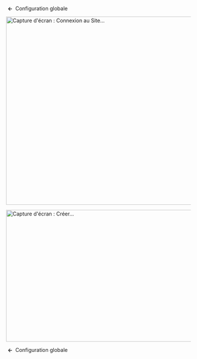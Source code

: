 <!-- Filename: Help4.x:Site_Global_Configuration_Permissions / Display title: Configuration globale : Droits -->

 **←**  Configuration
globale

<img
src="https://docs.joomla.org/images/thumb/a/a7/Help-4x-Global-Configuration-sitelogin-subscreen-fr.png/800px-Help-4x-Global-Configuration-sitelogin-subscreen-fr.png"
decoding="async"
srcset="https://docs.joomla.org/images/thumb/a/a7/Help-4x-Global-Configuration-sitelogin-subscreen-fr.png/1200px-Help-4x-Global-Configuration-sitelogin-subscreen-fr.png 1.5x, https://docs.joomla.org/images/thumb/a/a7/Help-4x-Global-Configuration-sitelogin-subscreen-fr.png/1600px-Help-4x-Global-Configuration-sitelogin-subscreen-fr.png 2x"
data-file-width="1881" data-file-height="1208" width="800" height="514"
alt="Capture d&#39;écran : Connexion au Site…" />

<img
src="https://docs.joomla.org/images/thumb/e/eb/Help-4x-Global-Configuration-create-subscreen-fr.png/800px-Help-4x-Global-Configuration-create-subscreen-fr.png"
decoding="async"
srcset="https://docs.joomla.org/images/thumb/e/eb/Help-4x-Global-Configuration-create-subscreen-fr.png/1200px-Help-4x-Global-Configuration-create-subscreen-fr.png 1.5x, https://docs.joomla.org/images/thumb/e/eb/Help-4x-Global-Configuration-create-subscreen-fr.png/1600px-Help-4x-Global-Configuration-create-subscreen-fr.png 2x"
data-file-width="1881" data-file-height="847" width="800" height="360"
alt="Capture d&#39;écran : Créer…" />

 **←**  Configuration
globale

